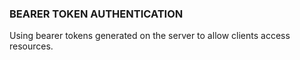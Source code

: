 ### BEARER TOKEN AUTHENTICATION

Using bearer tokens generated on the server to allow clients
access resources.
